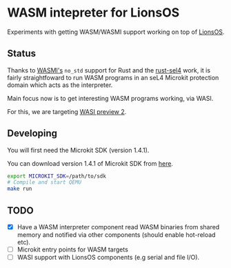 # WASM intepreter for LionsOS

Experiments with getting WASM/WASMI support working on top
of [LionsOS](https://lionsos.org).

## Status

Thanks to [WASMI's](https://github.com/wasmi-labs/wasmi) `no_std` support for Rust
and the [rust-sel4](https://github.com/seL4/rust-sel4) work, it is fairly straightfoward
to run WASM programs in an seL4 Microkit protection domain which acts as the interpreter.

Main focus now is to get interesting WASM programs working, via WASI.

For this, we are targeting [WASI preview 2](https://github.com/WebAssembly/WASI/tree/main/wasip2).

## Developing

You will first need the Microkit SDK (version 1.4.1).

You can download version 1.4.1 of Microkit SDK from
[here](https://github.com/seL4/microkit/releases/tag/1.4.1).

```sh
export MICROKIT_SDK=/path/to/sdk
# Compile and start QEMU
make run
```

## TODO

* [x] Have a WASM interpreter component read WASM binaries from shared memory
      and notified via other components (should enable hot-reload etc).
* [ ] Microkit entry points for WASM targets
* [ ] WASI support with LionsOS components (e.g serial and file I/O).

